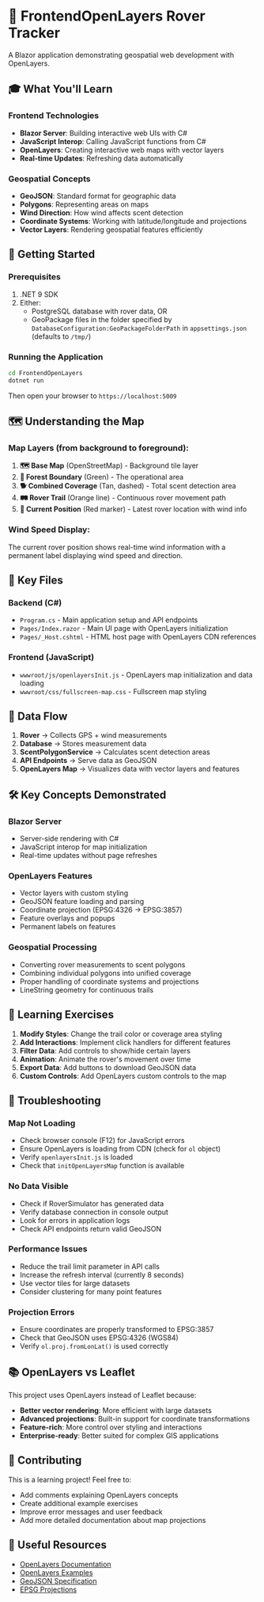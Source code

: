 # 🌲 FrontendOpenLayers Rover Tracker

A Blazor application demonstrating geospatial web development with OpenLayers.

## 🎓 What You'll Learn

### Frontend Technologies
- **Blazor Server**: Building interactive web UIs with C#
- **JavaScript Interop**: Calling JavaScript functions from C#  
- **OpenLayers**: Creating interactive web maps with vector layers
- **Real-time Updates**: Refreshing data automatically

### Geospatial Concepts
- **GeoJSON**: Standard format for geographic data
- **Polygons**: Representing areas on maps
- **Wind Direction**: How wind affects scent detection
- **Coordinate Systems**: Working with latitude/longitude and projections
- **Vector Layers**: Rendering geospatial features efficiently

## 🚀 Getting Started

### Prerequisites
1. .NET 9 SDK
2. Either:
   - PostgreSQL database with rover data, OR
   - GeoPackage files in the folder specified by `DatabaseConfiguration:GeoPackageFolderPath` in `appsettings.json` (defaults to `/tmp/`)

### Running the Application
```bash
cd FrontendOpenLayers
dotnet run
```

Then open your browser to `https://localhost:5009`

## 🗺️ Understanding the Map

### Map Layers (from background to foreground):
1. **🗺️ Base Map** (OpenStreetMap) - Background tile layer
2. **🌲 Forest Boundary** (Green) - The operational area
3. **🐕 Combined Coverage** (Tan, dashed) - Total scent detection area  
4. **🛤️ Rover Trail** (Orange line) - Continuous rover movement path
5. **📍 Current Position** (Red marker) - Latest rover location with wind info

### Wind Speed Display:
The current rover position shows real-time wind information with a permanent label displaying wind speed and direction.

## 📁 Key Files

### Backend (C#)
- `Program.cs` - Main application setup and API endpoints
- `Pages/Index.razor` - Main UI page with OpenLayers initialization
- `Pages/_Host.cshtml` - HTML host page with OpenLayers CDN references

### Frontend (JavaScript)
- `wwwroot/js/openlayersInit.js` - OpenLayers map initialization and data loading
- `wwwroot/css/fullscreen-map.css` - Fullscreen map styling

## 🔄 Data Flow

1. **Rover** → Collects GPS + wind measurements
2. **Database** → Stores measurement data
3. **ScentPolygonService** → Calculates scent detection areas
4. **API Endpoints** → Serve data as GeoJSON
5. **OpenLayers Map** → Visualizes data with vector layers and features

## 🛠️ Key Concepts Demonstrated

### Blazor Server
- Server-side rendering with C#
- JavaScript interop for map initialization
- Real-time updates without page refreshes

### OpenLayers Features
- Vector layers with custom styling
- GeoJSON feature loading and parsing
- Coordinate projection (EPSG:4326 → EPSG:3857)
- Feature overlays and popups
- Permanent labels on features

### Geospatial Processing
- Converting rover measurements to scent polygons
- Combining individual polygons into unified coverage
- Proper handling of coordinate systems and projections
- LineString geometry for continuous trails

## 🎯 Learning Exercises

1. **Modify Styles**: Change the trail color or coverage area styling
2. **Add Interactions**: Implement click handlers for different features
3. **Filter Data**: Add controls to show/hide certain layers
4. **Animation**: Animate the rover's movement over time
5. **Export Data**: Add buttons to download GeoJSON data
6. **Custom Controls**: Add OpenLayers custom controls to the map

## 🔧 Troubleshooting

### Map Not Loading
- Check browser console (F12) for JavaScript errors
- Ensure OpenLayers is loading from CDN (check for `ol` object)
- Verify `openlayersInit.js` is loaded
- Check that `initOpenLayersMap` function is available

### No Data Visible
- Check if RoverSimulator has generated data
- Verify database connection in console output
- Look for errors in application logs
- Check API endpoints return valid GeoJSON

### Performance Issues  
- Reduce the trail limit parameter in API calls
- Increase the refresh interval (currently 8 seconds)
- Use vector tiles for large datasets
- Consider clustering for many point features

### Projection Errors
- Ensure coordinates are properly transformed to EPSG:3857
- Check that GeoJSON uses EPSG:4326 (WGS84)
- Verify `ol.proj.fromLonLat()` is used correctly

## 📚 OpenLayers vs Leaflet

This project uses OpenLayers instead of Leaflet because:
- **Better vector rendering**: More efficient with large datasets
- **Advanced projections**: Built-in support for coordinate transformations
- **Feature-rich**: More control over styling and interactions
- **Enterprise-ready**: Better suited for complex GIS applications

## 🤝 Contributing

This is a learning project! Feel free to:
- Add comments explaining OpenLayers concepts
- Create additional example exercises
- Improve error messages and user feedback
- Add more detailed documentation about map projections

## 🔗 Useful Resources

- [OpenLayers Documentation](https://openlayers.org/doc/)
- [OpenLayers Examples](https://openlayers.org/en/latest/examples/)
- [GeoJSON Specification](https://datatracker.ietf.org/doc/html/rfc7946)
- [EPSG Projections](https://epsg.io/)
